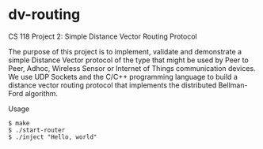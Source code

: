 # dv-routing
CS 118 Project 2: Simple Distance Vector Routing Protocol

The purpose of this project is to implement, validate and demonstrate a simple Distance Vector protocol of the type that might be used by Peer to Peer, Adhoc, Wireless Sensor or Internet of Things communication devices. We use UDP Sockets and the C/C++ programming language to build a distance vector routing protocol that implements the distributed Bellman-Ford algorithm.

Usage

    $ make
    $ ./start-router
    $ ./inject "Hello, world"
